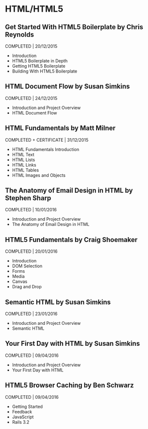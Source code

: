 # HTML/HTML5

## Get Started With HTML5 Boilerplate by Chris Reynolds
COMPLETED | 20/12/2015

- Introduction
- HTML5 Boilerplate in Depth
- Getting HTML5 Boilerplate
- Building With HTML5 Boilerplate

## HTML Document Flow by Susan Simkins
COMPLETED | 24/12/2015

- Introduction and Project Overview
- HTML Document Flow

## HTML Fundamentals by Matt Milner
COMPLETED + CERTIFICATE | 31/12/2015

- HTML Fundamentals Introduction
- HTML Text
- HTML Lists
- HTML Links
- HTML Tables
- HTML Images and Objects

## The Anatomy of Email Design in HTML by Stephen Sharp
COMPLETED | 10/01/2016

- Introduction and Project Overview
- The Anatomy of Email Design in HTML

## HTML5 Fundamentals by Craig Shoemaker
COMPLETED | 20/01/2016

- Introduction
- DOM Selection
- Forms
- Media
- Canvas
- Drag and Drop

## Semantic HTML by Susan Simkins
COMPLETED | 23/01/2016

- Introduction and Project Overview
- Semantic HTML

## Your First Day with HTML by Susan Simkins
COMPLETED | 09/04/2016

- Introduction and Project Overview
- Your First Day with HTML

## HTML5 Browser Caching by Ben Schwarz
COMPLETED | 09/04/2016

- Getting Started
- Feedback
- JavaScript
- Rails 3.2
